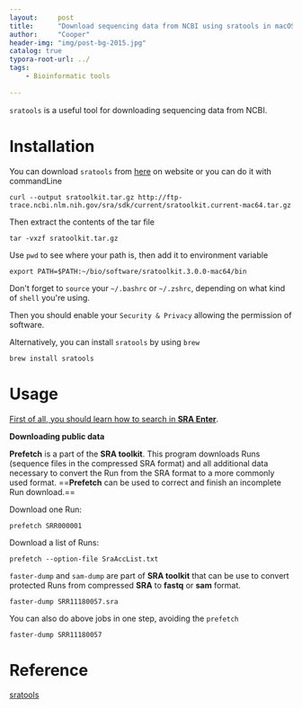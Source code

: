 ```yaml
---
layout:     post
title:      "Download sequencing data from NCBI using sratools in macOS"
author:     "Cooper"
header-img: "img/post-bg-2015.jpg"
catalog: true
typora-root-url: ../
tags:
    - Bioinformatic tools
    
---
```


`sratools` is a useful tool for downloading sequencing data from NCBI.

# Installation

You can download `sratools` from [here](http://ftp-trace.ncbi.nlm.nih.gov/sra/sdk/current/sratoolkit.current-mac64.tar.gz) on website or you can do it with commandLine

```
curl --output sratoolkit.tar.gz http://ftp-trace.ncbi.nlm.nih.gov/sra/sdk/current/sratoolkit.current-mac64.tar.gz
```

Then extract the contents of the tar file

```
tar -vxzf sratoolkit.tar.gz
```

Use `pwd` to see where your path is, then add it to environment variable 

```
export PATH=$PATH:~/bio/software/sratoolkit.3.0.0-mac64/bin
```

Don't forget to `source` your `~/.bashrc` or `~/.zshrc`, depending on what kind of `shell` you're using.

Then you should enable your `Security & Privacy` allowing the permission of software.

Alternatively, you can install `sratools` by using `brew`

```
brew install sratools
```



# Usage

<u>First of all, you should learn how to search in **[SRA Enter](https://www.ncbi.nlm.nih.gov/sra/docs/sradownload/)**</u>.

**Downloading public data**

**Prefetch** is a part of the **SRA toolkit**. This program downloads Runs (sequence files in the compressed SRA format) and all additional data necessary to convert the Run from the SRA format to a more commonly used format. ==**Prefetch** can be used to correct and finish an incomplete Run download.==

Download one Run:

```
prefetch SRR000001
```

Download a list of Runs:

```
prefetch --option-file SraAccList.txt
```

`faster-dump` and `sam-dump` are part of  **SRA toolkit** that can be use to convert protected Runs from compressed **SRA** to **fastq** or **sam** format.

```
faster-dump SRR11180057.sra
```

You can also do above jobs in one step, avoiding the `prefetch`

```
faster-dump SRR11180057
```



# Reference

[sratools](https://github.com/ncbi/sra-tools/wiki/02.-Installing-SRA-Toolkit)

